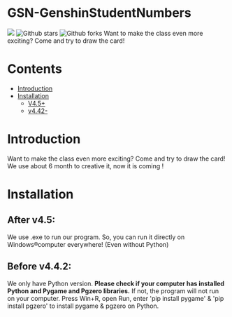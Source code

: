 
# GSN-GenshinStudentNumbers
![](https://img.shields.io/badge/Language-Python-blue) 
![Github stars](https://img.shields.io/github/stars/MC-BA-bee/GSN-GenshinStudentNumbers.svg) 
![Github forks](https://img.shields.io/github/forks/MC-BA-bee/GSN-GenshinStudentNumbers.svg) 
Want to make the class even more exciting? Come and try to draw the card!

# Contents
- [Introduction](#heading-one)
- [Installation](#heading-two)
	- [V4.5+](#aaa)
	- [v4.42-](#bbb)
# Introduction
Want to make the class even more exciting? Come and try to draw the card!
We use about 6 month to creative it, now it is coming ! 
# Installation
## After v4.5:
We use .exe to run our program. So, you can run it directly on Windows®computer everywhere! (Even without Python)
## Before v4.4.2:
We only have Python version. **Please check if your computer has installed Python and Pygame and Pgzero libraries.** If not, the program will not run on your computer.
Press Win+R, open Run, enter 'pip install pygame' & 'pip install pgzero' to install pygame & pgzero on Python.
